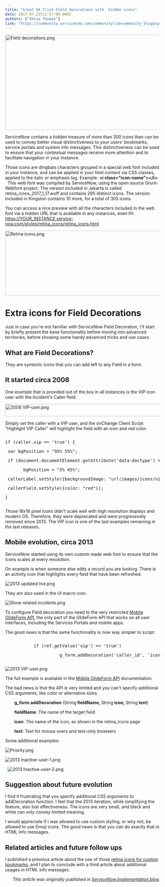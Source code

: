 ```yaml
---
title: "Great UX Trick Field decorations with  hidden icons"
date: 2017-07-23T22:57:09.000Z
authors: ["Shiva Thomas"]
link: "https://community.servicenow.com/community?id=community_blog&sys_id=925eaaaddbd0dbc01dcaf3231f961940"
---
```

<p><img   alt="Field decorations.png" class="image-9 jive-image" src="272063b9db901fc03eb27a9e0f961979.iix" style="width: 620px; height: 310px;"/></p><p></p><p>ServiceNow contains a hidden treasure of more than 300 icons than can be used to convey better visual distinctiveness to your users' bookmarks, service portals and system info messages. This distinctiveness can be used to ensure that your contextual messages receive more attention and to facilitate navigation in your instance.</p><p></p><p>Those icons are dingbats characters grouped in a special web font included in your instance, and can be applied in your html content via CSS classes, applied to the italic or emphasis tag. Example: <strong>&lt;i class="icon-name"&gt;&lt;/i</strong><strong>&gt;</strong>.   This web font was compiled by ServiceNow, using the open source Grunt-Webfont project. The version included in Jakarta is called retina_icons_2017_1_17.woff and contains 295 distinct icons. The version included in Kingston contains 10 more, for a total of 305 icons.</p><p></p><p>You can access a nice preview with all the characters included in the web font via a hidden URL that is available in any instances, even HI: <a title="i.service-now.com/styles/retina_icons/retina_icons.html" href="https://hi.service-now.com/styles/retina_icons/retina_icons.html">https://YOUR_INSTANCE.service-now.com/styles/retina_icons/retina_icons.html</a></p><p><img   alt="Retina icons.png" class="image-1 jive-image" src="d406848adb1c5fc03eb27a9e0f96196d.iix" style="width: 620px; height: 212px;"/></p><p></p><h1>Extra icons for Field Decorations</h1><p>Just in case you're not familiar with ServiceNow Field Decoration, I'll start by briefly present the base functionality before moving into advanced territories, before showing some handy advanced tricks and use cases.</p><p></p><h2>What are Field Decorations?</h2><p>They are symbolic icons that you can add left to any Field in a form.</p><p></p><h2>It started circa 2008</h2><p>One example that is provided out of the box in all instances is the VIP icon user with the Incident's Caller field.</p><p><img   alt="2008 VIP-user.png" class="image-2 jive-image" src="3620a771db9c9fc0b322f4621f9619cc.iix" style="width: 620px; height: 40px;"/></p><p>Simply set the caller with a VIP user, and the onChange Client Script "Highlight VIP Caller" will highlight the field with an icon and red color.</p><pre __default_attr="javascript" __jive_macro_name="code" class="jive_macro_code _jivemacro_uid_1500831805438187 jive_text_macro" data-renderedposition="1117_8_1192_112" jivemacro_uid="_1500831805438187"><p>if (caller.vip == 'true') {</p><p> var bgPosition = "95% 55%";</p><p> if (document.documentElement.getAttribute('data-doctype') == 'true')</p><p>       bgPosition = "5% 45%";</p><p> callerLabel.setStyle({backgroundImage: "url(images/icons/vip.gif)", backgroundRepeat: "no-repeat", backgroundPosition: bgPosition, paddingLeft: '30px' });</p><p> callerField.setStyle({color: "red"});</p><p>}</p></pre><p></p><p>Those 16x16 pixel icons didn't scale well with high resolution displays and modern OS. Therefore, they were deprecated and were progressively removed since 2013. The VIP icon is one of the last examples remaining in the last releases.</p><p></p><h2>Mobile evolution, circa 2013</h2><p>ServiceNow started using its own custom made web font to ensure that the icons scales at every resolution.</p><p></p><p>On example is when someone else edits a record you are looking. There is an activity icon that highlights every field that have been refreshed.</p><p><img   alt="2013 updated live.png" class="image-3 jive-image" src="65c66c0adbd05f048c8ef4621f9619dc.iix" style="height: auto;"/></p><p>They are also used in the UI macro icon.</p><p><img   alt="Show related incidents.png" class="image-4 jive-image" src="01c68806dbdc5704ed6af3231f961992.iix" style="height: auto;"/></p><p>To configure Field decoration you need to the very restricted <a title="eveloper.servicenow.com/app.do#!/api_doc?v=jakarta&id=c_MobileGlideForm_API" href="https://developer.servicenow.com/app.do#!/api_doc?v=jakarta&amp;id=c_MobileGlideForm_API">Mobile GlideForm API</a>, the only part of the GlideForm API that works on all user interfaces, including the Services Portals and mobile apps.</p><p></p><p>The good news is that the same functionality is now way simpler to script:</p><pre __default_attr="javascript" __jive_macro_name="code" class="_jivemacro_uid_1500831966068959 jive_macro_code jive_text_macro" data-renderedposition="1703_8_1192_32" jivemacro_uid="_1500831966068959"><p>           if (ref.getValue('vip') == 'true')</p><p>                     g_form.addDecoration('caller_id', 'icon-star', 'VIP');</p></pre><p><img   alt="2013 VIP-user.png" class="image-5 jive-image" src="d7f3a7fddb9093049c9ffb651f961964.iix" style="height: auto;"/></p><p>The full example is available in the <a title="eveloper.servicenow.com/app.do#!/api_doc?v=jakarta&id=c_MobileGlideForm_API" href="https://developer.servicenow.com/app.do#!/api_doc?v=jakarta&amp;id=c_MobileGlideForm_API">Mobile GlideForm API</a> documentation.</p><p></p><p>The bad news is that the API is very limited and you can't specify additional CSS arguments, like color or alternative sizes.</p><p></p><p style="padding-left: 30px;"><strong>g_form.addDecoration</strong> (String<strong> fieldName, </strong>String<strong> icon, </strong>String<strong> text</strong>)</p><p style="padding-left: 30px;"></p><p style="padding-left: 30px;"><strong>fieldName</strong>: The name of the target field</p><p style="padding-left: 30px;"><strong>icon</strong>: The name of the icon, as shown in the retina_icons page</p><p style="padding-left: 30px;"><strong>text</strong>: Text for mouse overs and text-only browsers</p><p></p><p></p><p>Some additional examples:</p><p><img   alt="Priority.png" class="image-6 jive-image" src="2f758dcadb10d344e9737a9e0f961973.iix" style="height: auto;"/></p><p><img   alt="2013 Inactive-user-1.png" class="image-7 jive-image" src="74e4a04edb90dfc03eb27a9e0f9619d0.iix" style="height: auto;"/></p><p>   <img   alt="2013 Inactive-user-2.png" class="image-8 jive-image" src="c9060046db5c5fc068c1fb651f96195e.iix" style="height: auto;"/></p><h2>Suggestion about future evolution</h2><p>I find it frustrating that you specify additional CSS arguments to addDecoration function. I feel that the 2013 iteration, while simplifying the feature, also lost effectiveness. The icons are very small, and black and white can only convey limited meaning.</p><p>I would appreciate if I was allowed to use custom styling, or why not, be allowed to use Emoji icons. The good news is that you can do exactly that in HTML info messages.</p><p></p><h2>Related articles and future follow ups</h2><p>I published a previous article about the use of those <a title="" _jive_internal="true" href="/community?id=community_blog&sys_id=50cdaea9dbd0dbc01dcaf3231f96197f">retina icons for custom bookmarks</a>, and I plan to conclude with a third article about additional usages in HTML info messages.</p><p></p><p style="text-align: right;"><em>This article was originally published in <a title="ervicenow.implementation.blog/great-ux-trick-field-decorations-and-there-295-hidden-icons/" href="https://servicenow.implementation.blog/great-ux-trick-field-decorations-and-there-295-hidden-icons/">ServiceNow.implementation.blog</a>.</em></p>